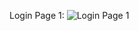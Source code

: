 Login Page 1:
![Login Page 1](https://github.com/user-attachments/assets/dccf99dc-7360-498d-aba2-c76644407519)
